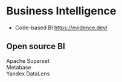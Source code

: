 # Business Intelligence

* Code-based BI https://evidence.dev/

## Open source BI
Apache Superset  
Metabase  
Yandex DataLens  